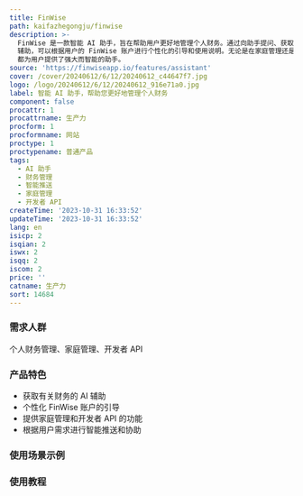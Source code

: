 ```yaml
---
title: FinWise
path: kaifazhegongju/finwise
description: >-
  FinWise 是一款智能 AI 助手，旨在帮助用户更好地管理个人财务。通过向助手提问、获取指导，用户可以更加自信地处理自己的资金。助手提供财务主题的 AI
  辅助，可以根据用户的 FinWise 账户进行个性化的引导和使用说明。无论是在家庭管理还是在开发者 API 上，FinWise
  都为用户提供了强大而智能的助手。
source: 'https://finwiseapp.io/features/assistant'
cover: /cover/20240612/6/12/20240612_c44647f7.jpg
logo: /logo/20240612/6/12/20240612_916e71a0.jpg
label: 智能 AI 助手，帮助您更好地管理个人财务
component: false
procattr: 1
procattrname: 生产力
procform: 1
procformname: 网站
proctype: 1
proctypename: 普通产品
tags:
  - AI 助手
  - 财务管理
  - 智能推送
  - 家庭管理
  - 开发者 API
createTime: '2023-10-31 16:33:52'
updateTime: '2023-10-31 16:33:52'
lang: en
isicp: 2
isqian: 2
iswx: 2
isqq: 2
iscom: 2
price: ''
catname: 生产力
sort: 14684
---
```




### 需求人群
个人财务管理、家庭管理、开发者 API

### 产品特色
- 获取有关财务的 AI 辅助
- 个性化 FinWise 账户的引导
- 提供家庭管理和开发者 API 的功能
- 根据用户需求进行智能推送和协助

### 使用场景示例


### 使用教程


  
